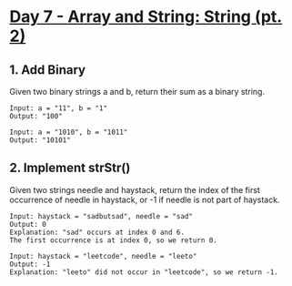 #  [Day 7 - Array and String: String (pt. 2)](https://leetcode.com/explore/learn/card/array-and-string/203/introduction-to-string/)

## 1. Add Binary

Given two binary strings a and b, return their sum as a binary string.

```
Input: a = "11", b = "1"
Output: "100"
```

```
Input: a = "1010", b = "1011"
Output: "10101"
```

## 2. Implement strStr()

Given two strings needle and haystack, return the index of the first occurrence of needle in haystack, or -1 if needle is not part of haystack.

```
Input: haystack = "sadbutsad", needle = "sad"
Output: 0
Explanation: "sad" occurs at index 0 and 6.
The first occurrence is at index 0, so we return 0.
```

```
Input: haystack = "leetcode", needle = "leeto"
Output: -1
Explanation: "leeto" did not occur in "leetcode", so we return -1.
```
